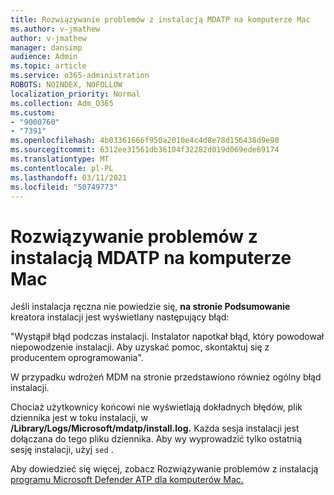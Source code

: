 ```yaml
---
title: Rozwiązywanie problemów z instalacją MDATP na komputerze Mac
ms.author: v-jmathew
author: v-jmathew
manager: dansimp
audience: Admin
ms.topic: article
ms.service: o365-administration
ROBOTS: NOINDEX, NOFOLLOW
localization_priority: Normal
ms.collection: Adm_O365
ms.custom:
- "9000760"
- "7391"
ms.openlocfilehash: 4b03361666f950a2010e4c4d8e78d156438d9e90
ms.sourcegitcommit: 6312ee31561db36104f32282d019d069ede69174
ms.translationtype: MT
ms.contentlocale: pl-PL
ms.lasthandoff: 03/11/2021
ms.locfileid: "50749773"
---
```

# <a name="troubleshoot-mdatp-installation-problems-on-a-mac"></a>Rozwiązywanie problemów z instalacją MDATP na komputerze Mac

Jeśli instalacja ręczna nie powiedzie się, **na stronie Podsumowanie** kreatora instalacji jest wyświetlany następujący błąd:

"Wystąpił błąd podczas instalacji. Instalator napotkał błąd, który powodował niepowodzenie instalacji. Aby uzyskać pomoc, skontaktuj się z producentem oprogramowania".

W przypadku wdrożeń MDM na stronie przedstawiono również ogólny błąd instalacji.

Chociaż użytkownicy końcowi nie wyświetlają dokładnych błędów, plik dziennika jest w toku instalacji, w **/Library/Logs/Microsoft/mdatp/install.log.** Każda sesja instalacji jest dołączana do tego pliku dziennika. Aby wy wyprowadzić tylko ostatnią sesję instalacji, użyj `sed` .

Aby dowiedzieć się więcej, zobacz Rozwiązywanie problemów z instalacją [programu Microsoft Defender ATP dla komputerów Mac.](https://go.microsoft.com/fwlink/?linkid=2144615)
